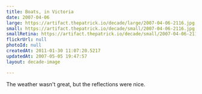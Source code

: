 ```yaml
---
title: Boats, in Victoria
date: 2007-04-06
large: https://artifact.thepatrick.io/decade/large/2007-04-06-2116.jpg
small: https://artifact.thepatrick.io/decade/small/2007-04-06-2116.jpg
smallRetina: https://artifact.thepatrick.io/decade/small/2007-04-06-2116@2x.jpg
flickrUrl: null
photoId: null
createdAt: 2011-01-30 11:07:20.5217
updatedAt: 2007-05-05 19:47:57
layout: decade-image

---
```

The weather wasn't great, but the reflections were nice.
